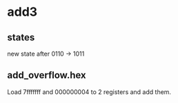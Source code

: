# add3

## states

new state after 0110 -> 1011

## add_overflow.hex
Load 7fffffff and 000000004 to 2 registers and add them.
